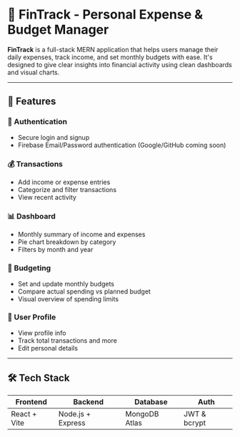 # 💸 FinTrack - Personal Expense & Budget Manager

**FinTrack** is a full-stack MERN application that helps users manage their daily expenses, track income, and set monthly budgets with ease. 
It's designed to give clear insights into financial activity using clean dashboards and visual charts.

---

## 🚀 Features

### 🔐 Authentication
- Secure login and signup
- Firebase Email/Password authentication (Google/GitHub coming soon)

### 💰 Transactions
- Add income or expense entries
- Categorize and filter transactions
- View recent activity

### 📊 Dashboard
- Monthly summary of income and expenses
- Pie chart breakdown by category
- Filters by month and year

### 🧾 Budgeting
- Set and update monthly budgets
- Compare actual spending vs planned budget
- Visual overview of spending limits

### 👤 User Profile
- View profile info
- Track total transactions and more
- Edit personal details

---

## 🛠️ Tech Stack

| Frontend       | Backend       | Database  | Auth      |
|----------------|----------------|------------|-----------|
| React + Vite   | Node.js + Express | MongoDB Atlas | JWT & bcrypt |

